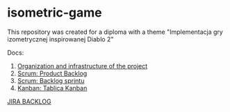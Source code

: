 # isometric-game

This repository was created for a diploma with a theme "Implementacja gry izometrycznej inspirowanej Diablo 2"  

Docs:  
1. [Organization and infrastructure of the project](https://docs.google.com/document/d/1X5EXJgmLAqR4xaRjGFXWHb3hJiU1U9iGmrpkrrDPaWw/edit?usp=sharing)  
2. [Scrum: Product Backlog](https://docs.google.com/document/d/1k3j8b5WAHw3AABUYEyjmwfRQpxrzAoBNHLPuvKlANRE/edit?usp=sharing)  
3. [Scrum: Backlog sprintu](https://docs.google.com/document/d/1xId0Y6ZRCWj_MP4FgKXuzX5TbEermyWEhuWeUAEc_fo/edit?usp=sharing)  
4. [Kanban: Tablica Kanban](https://docs.google.com/document/d/1pL5UHA3S3DkMU9ZNo7AdrFJDhjQ4-bCm7cq_Ejkj5s4/edit?usp=sharing)  
  
[JIRA BACKLOG](https://dar-na.atlassian.net/jira/software/projects/RPI/boards/1/backlog)  
